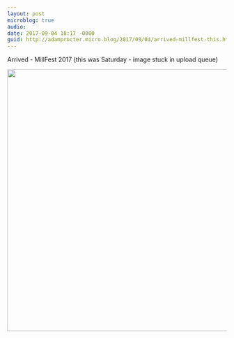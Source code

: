 ```yaml
---
layout: post
microblog: true
audio: 
date: 2017-09-04 18:17 -0000
guid: http://adamprocter.micro.blog/2017/09/04/arrived-millfest-this.html
---
```

Arrived - MillFest 2017 (this was Saturday - image stuck in upload queue)

<img src="http://discursive.adamprocter.co.uk/uploads/2017/89000475fd.jpg" width="600" height="600" />
